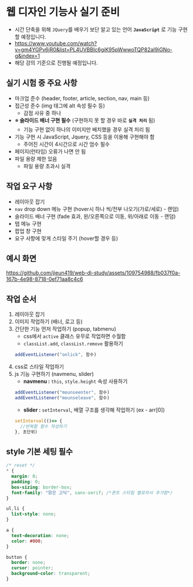 # 웹 디자인 기능사 실기 준비
- 시간 단축을 위해 `JQuery`를 배우기 보단 알고 있는 언어 **`JavaScript`** 로 기능 구현할 예정입니다.
- https://www.youtube.com/watch?v=gm4YGPv6jR0&list=PL4UVBBIc6giK95pWwwoTQP82aI9iGNo-g&index=1
- 해당 강의 기준으로 진행될 예정입니다.

## 실기 시험 중 주요 사항
- 마크업 준수 (header, footer, article, section, nav, main 등)
- 접근성 준수 (img 태그에 alt 속성 필수 등)
  - 감점 사유 중 하나 
- **⭐️ 슬라이드 배너 구현 필수** (구현하지 못 할 경우 바로 **`실격 처리`** 됨)
  - 기능 구현 없이 하나의 이미지만 배치했을 경우 실격 처리 됨
- 기능 구현 시 JavaScript, Jquery, CSS 등을 이용해 구현해야 함
  - 주어진 시간이 4시간으로 시간 엄수 필수 
- 페이지(런타임) 오류가 나면 안 됨 
- 파일 용량 제한 있음
  - 파일 용량 초과시 실격
 
## 작업 요구 사항
- 레이아웃 잡기
- `nav` drop down 메뉴 구현 (hover시 하나 씩/전부 나오기(가로/세로) - 랜덤)
- 슬라이드 배너 구현 (fade 효과, 왼/오른쪽으로 이동, 위/아래로 이동 - 랜덤)
- 탭 메뉴 구현
- 팝업 창 구현
- 요구 사항에 맞게 스타일 주기 (hover할 경우 등)

## 예시 화면
https://github.com/jieun419/web-di-study/assets/109754988/fb037f0a-167b-4e98-8718-0ef71aa8c4c6

## 작업 순서
1. 레이아웃 잡기
2. 이미지 작업하기 (배너, 로고 등)
3. 간단한 기능 먼저 작업하기 (popup, tabmenu)
   - css에서 `active` 클래스 유무로 작업하면 수월함
   - `classList.add`, `classList.remove` 활용하기
   ```js
   addEventListener("onlick", 함수)
   ```
4. css로 스타일 작업하기
5. js 기능 구현하기 (navmenu, slider)
   - **navmenu :** `this`, `style.height` 속성 사용하기
   ```js
   addEventListener("mounseenter", 함수)
   addEventListener("mounseleave", 함수)
   ```   
   - **slider :** `setInterval`, 배열 구조를 생각해 작업하기 (ex - arr[0])
   ```js
   setInterval(()=> {
     //반복할 함수 작성하기
   }, 초단위)
   ```
   


## style 기본 세팅 필수
```css
/* reset */
* {
  margin: 0;
  padding: 0;
  box-sizing: border-box;
  font-family: "맑은 고딕", sans-serif; /*폰트 스타일 별로라서 추가함*/
}

ul,li {
  list-style: none;
}

a {
  text-decoration: none;
  color: #000;
}

button {
  border: none;
  cursor: pointer;
  background-color: transparent;
}
```
